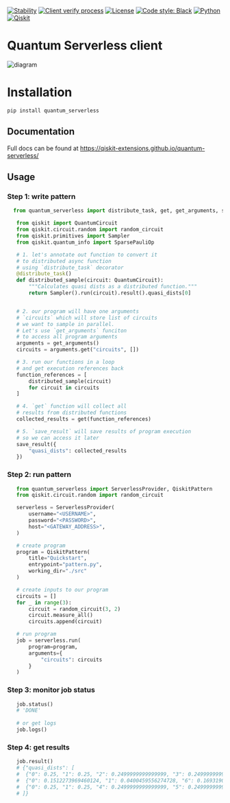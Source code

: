 [![Stability](https://img.shields.io/badge/stability-alpha-f4d03f.svg)](https://github.com/Qiskit-Extensions/quantum-serverless/releases)
[![Client verify process](https://github.com/Qiskit-Extensions/quantum-serverless/actions/workflows/client-verify.yaml/badge.svg)](https://github.com/Qiskit-Extensions/quantum-serverless/actions/workflows/client-verify.yaml)
[![License](https://img.shields.io/github/license/qiskit-community/quantum-prototype-template?label=License)](https://github.com/qiskit-community/quantum-prototype-template/blob/main/LICENSE.txt)
[![Code style: Black](https://img.shields.io/badge/Code%20style-Black-000.svg)](https://github.com/psf/black)
[![Python](https://img.shields.io/badge/Python-3.8%20%7C%203.9%20%7C%203.10-informational)](https://www.python.org/)
[![Qiskit](https://img.shields.io/badge/Qiskit-%E2%89%A5%200.39.0-6133BD)](https://github.com/Qiskit/qiskit)

# Quantum Serverless client

![diagram](https://raw.githubusercontent.com/Qiskit-Extensions/quantum-serverless/main/docs/images/qs_diagram.png)

# Installation

```shell
pip install quantum_serverless
```

## Documentation

Full docs can be found at https://qiskit-extensions.github.io/quantum-serverless/

## Usage

### Step 1: write pattern

```python
  from quantum_serverless import distribute_task, get, get_arguments, save_result

   from qiskit import QuantumCircuit
   from qiskit.circuit.random import random_circuit
   from qiskit.primitives import Sampler
   from qiskit.quantum_info import SparsePauliOp

   # 1. let's annotate out function to convert it
   # to distributed async function
   # using `distribute_task` decorator
   @distribute_task()
   def distributed_sample(circuit: QuantumCircuit):
       """Calculates quasi dists as a distributed function."""
       return Sampler().run(circuit).result().quasi_dists[0]


   # 2. our program will have one arguments
   # `circuits` which will store list of circuits
   # we want to sample in parallel.
   # Let's use `get_arguments` funciton
   # to access all program arguments
   arguments = get_arguments()
   circuits = arguments.get("circuits", [])

   # 3. run our functions in a loop
   # and get execution references back
   function_references = [
       distributed_sample(circuit)
       for circuit in circuits
   ]

   # 4. `get` function will collect all
   # results from distributed functions
   collected_results = get(function_references)

   # 5. `save_result` will save results of program execution
   # so we can access it later
   save_result({
       "quasi_dists": collected_results
   })
```
 

### Step 2: run pattern

```python
   from quantum_serverless import ServerlessProvider, QiskitPattern
   from qiskit.circuit.random import random_circuit

   serverless = ServerlessProvider(
       username="<USERNAME>", 
       password="<PASSWORD>",
       host="<GATEWAY_ADDRESS>",
   )

   # create program
   program = QiskitPattern(
       title="Quickstart",
       entrypoint="pattern.py",
       working_dir="./src"
   )

   # create inputs to our program
   circuits = []
   for _ in range(3):
       circuit = random_circuit(3, 2)
       circuit.measure_all()
       circuits.append(circuit)

   # run program
   job = serverless.run(
       program=program,
       arguments={
           "circuits": circuits
       }
   )
```

### Step 3: monitor job status

```python
   job.status()
   # 'DONE'
    
   # or get logs
   job.logs()
```


### Step 4: get results

```python
   job.result()
   # {"quasi_dists": [
   #  {"0": 0.25, "1": 0.25, "2": 0.2499999999999999, "3": 0.2499999999999999},
   #  {"0": 0.1512273969460124, "1": 0.0400459556274728, "6": 0.1693190975212014, "7": 0.6394075499053132},
   #  {"0": 0.25, "1": 0.25, "4": 0.2499999999999999, "5": 0.2499999999999999}
   # ]}
```
